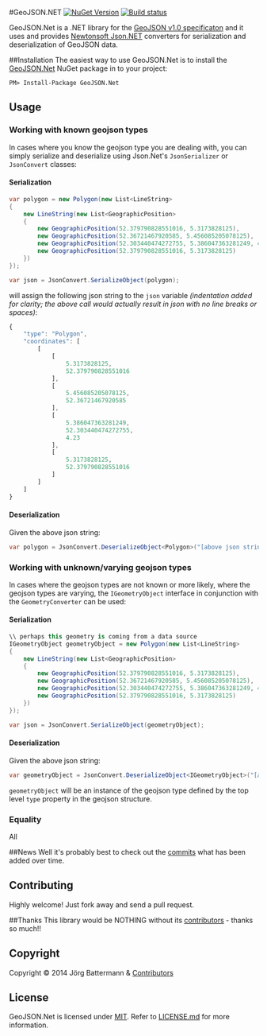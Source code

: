#GeoJSON.NET [![NuGet Version](http://img.shields.io/nuget/v/GeoJSON.NET.svg?style=flat)](https://www.nuget.org/packages/GeoJSON.NET/) [![Build status](https://ci.appveyor.com/api/projects/status/lfxlj13sa5vk0l3y)](https://ci.appveyor.com/project/jbattermann/geojson-net)

GeoJSON.Net is a .NET library for the [GeoJSON v1.0 specificaton](http://geojson.org/geojson-spec.html) and it uses and provides [Newtonsoft Json.NET](http://json.codeplex.com) converters for serialization and deserialization of GeoJSON data.

##Installation
The easiest way to use GeoJSON.Net is to install the [GeoJSON.Net](https://www.nuget.org/packages/GeoJSON.Net/) NuGet package in to your project: 

`PM> Install-Package GeoJSON.Net`

## Usage

### Working with known geojson types

In cases where you know the geojson type you are dealing with, you can simply serialize and deserialize using Json.Net's `JsonSerializer` or `JsonConvert` classes:

#### Serialization

```c#
var polygon = new Polygon(new List<LineString>
{
    new LineString(new List<GeographicPosition>
    {
        new GeographicPosition(52.379790828551016, 5.3173828125),
        new GeographicPosition(52.36721467920585, 5.456085205078125),
        new GeographicPosition(52.303440474272755, 5.386047363281249, 4.23),
        new GeographicPosition(52.379790828551016, 5.3173828125)
    })
});

var json = JsonConvert.SerializeObject(polygon);
```
	
will assign the following json string to the `json` variable *(indentation added for clarity; the above call would actually result in json with no line breaks or spaces)*:

```javascript
{
    "type": "Polygon",
    "coordinates": [
        [
            [
                5.3173828125,
                52.379790828551016
            ],
            [
                5.456085205078125,
                52.36721467920585
            ],
            [
                5.386047363281249,
                52.303440474272755,
                4.23
            ],
            [
                5.3173828125,
                52.379790828551016
            ]
        ]
    ]
}
```

#### Deserialization

Given the above json string:

```c#
var polygon = JsonConvert.DeserializeObject<Polygon>("[above json string here]");
```

### Working with unknown/varying geojson types

In cases where the geojson types are not known or more likely, where the geojson types are varying, the `IGeometryObject` interface in conjunction with the `GeometryConverter` can be used:

#### Serialization

```c#
\\ perhaps this geometry is coming from a data source
IGeometryObject geometryObject = new Polygon(new List<LineString>
{
    new LineString(new List<GeographicPosition>
    {
        new GeographicPosition(52.379790828551016, 5.3173828125),
        new GeographicPosition(52.36721467920585, 5.456085205078125),
        new GeographicPosition(52.303440474272755, 5.386047363281249, 4.23),
        new GeographicPosition(52.379790828551016, 5.3173828125)
    })
});

var json = JsonConvert.SerializeObject(geometryObject);
```
	
#### Deserialization

Given the above json string:

```c#
var geometryObject = JsonConvert.DeserializeObject<IGeometryObject>("[above json string here]", new GeometryConverter());
```
`geometryObject` will be an instance of the geojson type defined by the top level `type` property in the geojson structure.

### Equality

All 

##News
Well it's probably best to check out the [commits](https://github.com/jbattermann/GeoJSON.Net/commits/master) what has been added over time.

## Contributing
Highly welcome! Just fork away and send a pull request.


##Thanks
This library would be NOTHING without its [contributors](https://github.com/jbattermann/GeoJSON.Net/graphs/contributors) - thanks so much!!

## Copyright

Copyright © 2014 Jörg Battermann & [Contributors](https://github.com/jbattermann/GeoJSON.Net/graphs/contributors)

## License

GeoJSON.Net is licensed under [MIT](http://www.opensource.org/licenses/mit-license.php "Read more about the MIT license form"). Refer to [LICENSE.md](https://github.com/jbattermann/GeoJSON.Net/blob/master/LICENSE.md) for more information.

